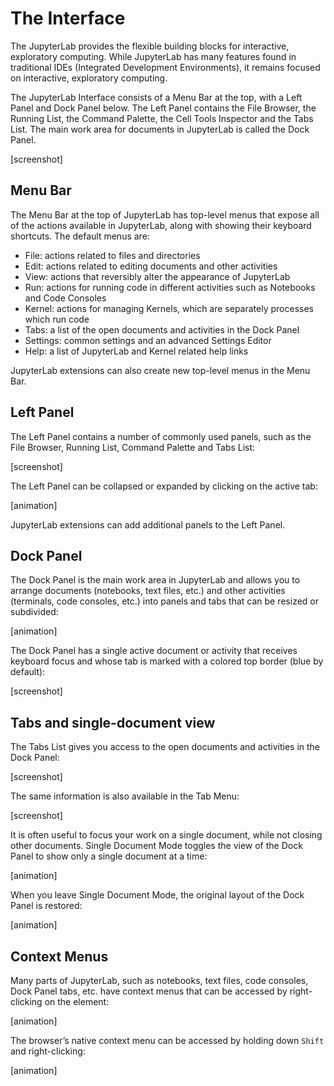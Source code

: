 
# The Interface

The JupyterLab provides the flexible building blocks for interactive,
exploratory computing. While JupyterLab has many features found in traditional
IDEs (Integrated Development Environments), it remains focused on interactive,
exploratory computing.

The JupyterLab Interface consists of a Menu Bar at the top, with a Left Panel
and Dock Panel below. The Left Panel contains the File Browser, the Running
List, the Command Palette, the Cell Tools Inspector and the Tabs List. The main
work area for documents in JupyterLab is called the Dock Panel.

[screenshot]

## Menu Bar

The Menu Bar at the top of JupyterLab has top-level menus that expose all of the
actions available in JupyterLab, along with showing their keyboard shortcuts.
The default menus are:


- File: actions related to files and directories
- Edit: actions related to editing documents and other activities
- View: actions that reversibly alter the appearance of JupyterLab
- Run: actions for running code in different activities such as Notebooks and
  Code Consoles
- Kernel: actions for managing Kernels, which are separately processes which run
  code
- Tabs: a list of the open documents and activities in the Dock Panel
- Settings: common settings and an advanced Settings Editor
- Help: a list of JupyterLab and Kernel related help links

JupyterLab extensions can also create new top-level menus in the Menu Bar.

## Left Panel

The Left Panel contains a number of commonly used panels, such as the File
Browser, Running List, Command Palette and Tabs List:

[screenshot]

The Left Panel can be collapsed or expanded by clicking on the active tab:

[animation]

JupyterLab extensions can add additional panels to the Left Panel.

## Dock Panel

The Dock Panel is the main work area in JupyterLab and allows you to arrange
documents (notebooks, text files, etc.) and other activities (terminals, code
consoles, etc.) into panels and tabs that can be resized or subdivided:

[animation]

The Dock Panel has a single active document or activity that receives keyboard
focus and whose tab is marked with a colored top border (blue by default):

[screenshot]

## Tabs and single-document view

The Tabs List gives you access to the open documents and activities in the Dock
Panel:

[screenshot]

The same information is also available in the Tab Menu:

[screenshot]

It is often useful to focus your work on a single document, while not closing
other documents. Single Document Mode toggles the view of the Dock Panel to show
only a single document at a time:

[animation]

When you leave Single Document Mode, the original layout of the Dock Panel is
restored:

[animation]


## Context Menus

Many parts of JupyterLab, such as notebooks, text files, code consoles, Dock
Panel tabs, etc. have context menus that can be accessed by right-clicking on
the element:

[animation]

The browser’s native context menu can be accessed by holding down `Shift` and
right-clicking:

[animation]
